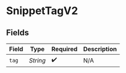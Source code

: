 # SnippetTagV2


## Fields

| Field              | Type               | Required           | Description        |
| ------------------ | ------------------ | ------------------ | ------------------ |
| `tag`              | *String*           | :heavy_check_mark: | N/A                |
